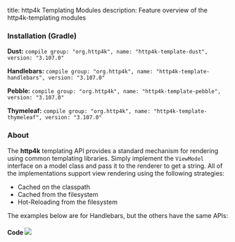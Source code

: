 title: http4k Templating Modules
description: Feature overview of the http4k-templating modules

### Installation (Gradle)
**Dust:** ```compile group: "org.http4k", name: "http4k-template-dust", version: "3.107.0"```

**Handlebars:** ```compile group: "org.http4k", name: "http4k-template-handlebars", version: "3.107.0"```

**Pebble:** ```compile group: "org.http4k", name: "http4k-template-pebble", version: "3.107.0"```

**Thymeleaf:** ```compile group: "org.http4k", name: "http4k-template-thymeleaf", version: "3.107.0"```

### About
The **http4k** templating API provides a standard mechanism for rendering using common templating libraries. Simply implement the `ViewModel` interface on a model class and pass it to the renderer to get a string. All of the implementations support view rendering using the following strategies:

* Cached on the classpath
* Cached from the filesystem
* Hot-Reloading from the filesystem

The examples below are for Handlebars, but the others have the same APIs:

#### Code  [<img class="octocat" src="/img/octocat-32.png"/>](https://github.com/http4k/http4k/blob/master/src/docs/guide/modules/templating/example.kt)

 <script src="https://gist-it.appspot.com/https://github.com/http4k/http4k/blob/master/src/docs/guide/modules/templating/example.kt"></script>
